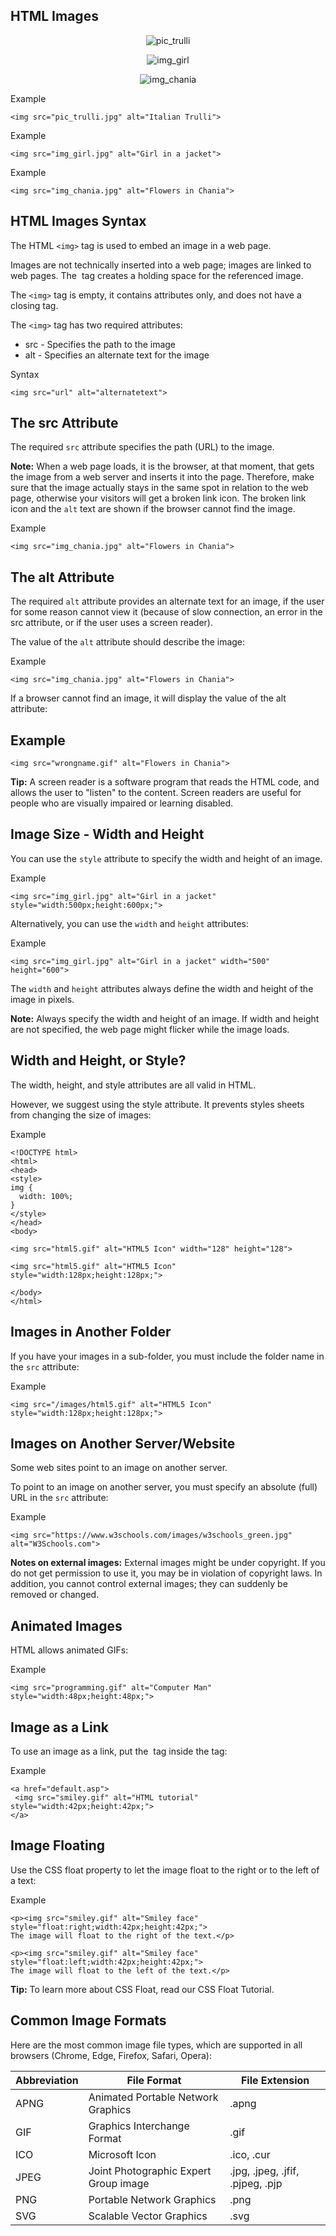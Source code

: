 HTML Images
---

<p align="center"

![pic_trulli](https://user-images.githubusercontent.com/47166768/191548727-657cd380-9afd-4bb9-94ff-be9465a4fee7.jpg)

 </p> 
  
<p align="center" 
 
![img_girl](https://user-images.githubusercontent.com/47166768/191548813-d3c8ebca-2868-4174-8f9a-84dbfe62a189.jpg)

</p>   
 
<p align="center"  
 
![img_chania](https://user-images.githubusercontent.com/47166768/191548863-e77b70e7-dc52-475e-a994-ea17beee2645.jpg)

</p>


Example
```
<img src="pic_trulli.jpg" alt="Italian Trulli">
```

Example
```
<img src="img_girl.jpg" alt="Girl in a jacket">
```

Example
```
<img src="img_chania.jpg" alt="Flowers in Chania">
```


HTML Images Syntax
---
The HTML `<img>` tag is used to embed an image in a web page.

Images are not technically inserted into a web page; images are linked to web pages. The <img> tag creates a holding space for the referenced image.

The `<img>` tag is empty, it contains attributes only, and does not have a closing tag.

The `<img>` tag has two required attributes:

- src - Specifies the path to the image
- alt - Specifies an alternate text for the image


Syntax
```
<img src="url" alt="alternatetext">
```



The src Attribute
---
The required `src` attribute specifies the path (URL) to the image.

**Note:** When a web page loads, it is the browser, at that moment, that gets the image from a web server and inserts it into the page. Therefore, make sure that the image actually stays in the same spot in relation to the web page, otherwise your visitors will get a broken link icon. The broken link icon and the `alt` text are shown if the browser cannot find the image.

Example
```
<img src="img_chania.jpg" alt="Flowers in Chania">
```


The alt Attribute
---
The required `alt` attribute provides an alternate text for an image, if the user for some reason cannot view it (because of slow connection, an error in the src attribute, or if the user uses a screen reader).

The value of the `alt` attribute should describe the image:

Example
```
<img src="img_chania.jpg" alt="Flowers in Chania">
```


If a browser cannot find an image, it will display the value of the alt attribute:

Example
---


```
<img src="wrongname.gif" alt="Flowers in Chania">
```

**Tip:** A screen reader is a software program that reads the HTML code, and allows the user to "listen" to the content. Screen readers are useful for people who are visually impaired or learning disabled.





Image Size - Width and Height
---
You can use the `style` attribute to specify the width and height of an image.

Example


```
<img src="img_girl.jpg" alt="Girl in a jacket" style="width:500px;height:600px;">
```

Alternatively, you can use the `width` and `height` attributes:

Example

```
<img src="img_girl.jpg" alt="Girl in a jacket" width="500" height="600">
```
The `width` and `height` attributes always define the width and height of the image in pixels.

**Note:** Always specify the width and height of an image. If width and height are not specified, the web page might flicker while the image loads.



Width and Height, or Style?
---
The width, height, and style attributes are all valid in HTML.

However, we suggest using the style attribute. It prevents styles sheets from changing the size of images:

Example
```
<!DOCTYPE html>
<html>
<head>
<style>
img {
  width: 100%;
}
</style>
</head>
<body>

<img src="html5.gif" alt="HTML5 Icon" width="128" height="128">

<img src="html5.gif" alt="HTML5 Icon" style="width:128px;height:128px;">

</body>
</html>
```



Images in Another Folder
---
If you have your images in a sub-folder, you must include the folder name in the `src` attribute:

Example
```
<img src="/images/html5.gif" alt="HTML5 Icon" style="width:128px;height:128px;">
```


Images on Another Server/Website
---
Some web sites point to an image on another server.

To point to an image on another server, you must specify an absolute (full) URL in the `src` attribute:

Example
```
<img src="https://www.w3schools.com/images/w3schools_green.jpg" alt="W3Schools.com">
```


**Notes on external images:** External images might be under copyright. If you do not get permission to use it, you may be in violation of copyright laws. In addition, you cannot control external images; they can suddenly be removed or changed.

Animated Images
---
HTML allows animated GIFs:

Example
```
<img src="programming.gif" alt="Computer Man" style="width:48px;height:48px;">
```



Image as a Link
---
To use an image as a link, put the <img> tag inside the <a> tag:

Example
 
 ```
<a href="default.asp">
  <img src="smiley.gif" alt="HTML tutorial" style="width:42px;height:42px;">
</a>
```

 
Image Floating
 ---
Use the CSS float property to let the image float to the right or to the left of a text:

Example
 ```
<p><img src="smiley.gif" alt="Smiley face" style="float:right;width:42px;height:42px;">
The image will float to the right of the text.</p>

<p><img src="smiley.gif" alt="Smiley face" style="float:left;width:42px;height:42px;">
The image will float to the left of the text.</p> 
```
 
**Tip:** To learn more about CSS Float, read our CSS Float Tutorial. 
 

 
Common Image Formats
 ---
Here are the most common image file types, which are supported in all browsers (Chrome, Edge, Firefox, Safari, Opera):

|Abbreviation|	File Format|	File Extension|
|-|-|-|
|APNG|	Animated Portable Network Graphics|	.apng|
|GIF|	Graphics Interchange Format|	.gif|
|ICO|	Microsoft Icon|	.ico, .cur|
|JPEG|	Joint Photographic Expert Group image|	.jpg, .jpeg, .jfif, .pjpeg, .pjp|
|PNG|	Portable Network Graphics	|.png|
|SVG|	Scalable Vector Graphics	|.svg |

 
 
